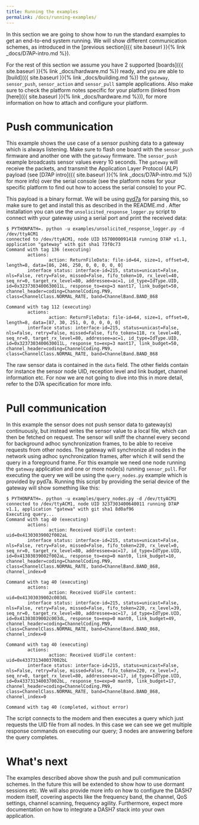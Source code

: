 ```yaml
---
title: Running the examples
permalink: /docs/running-examples/
---
```


In this section we are going to show how to run the standard examples to get an end-to-end system running.
We will show different communication schemes, as introduced in the [previous section]({{ site.baseurl }}{% link _docs/D7AP-intro.md %}).

For the rest of this section we assume you have 2 supported [boards]({{ site.baseurl }}{% link _docs/hardware.md %}) ready,
and you are able to [build]({{ site.baseurl }}{% link _docs/building.md %}) the `gateway`, `sensor_push`, `sensor_action` and `sensor_pull` sample applications.
Also make sure to check the platform notes specific for your platform (linked from [here]({{ site.baseurl }}{% link _docs/hardware.md %})), for more information on how to attach and configure your platform.

# Push communication

This example shows the use case of a sensor pushing data to a gateway which is always listening.
Make sure to flash one board with the `sensor_push` firmware and another one with the `gateway` firmware.
The `sensor_push` example broadcasts sensor values every 10 seconds. The `gateway` will receive the packets,
and transmit the Application Layer Protocol (ALP) payload (see [D7AP intro]({{ site.baseurl }}{% link _docs/D7AP-intro.md %}) for more info) over the serial console (see the platform notes for your specific platform to find out how to access the serial console) to your PC.

This payload is a binary format. We will be using [pyd7a](https://github.com/MOSAIC-LoPoW/pyd7a) for parsing this, so make sure to get and install this as described in the README.md .
After installation you can use the `unsolicited_response_logger.py` script to connect with your gateway using a serial port and print the received data:

	$ PYTHONPATH=. python -u examples/unsolicited_response_logger.py -d /dev/ttyACM1
	connected to /dev/ttyACM1, node UID b570000091418 running D7AP v1.1, application "gateway" with git sha1 73f0c73
	Command with tag 136 (executing)
	        actions:
	                action: ReturnFileData: file-id=64, size=1, offset=0, length=8, data=[86, 246, 250, 0, 0, 0, 0, 0]
	        interface status: interface-id=215, status=unicast=False, nls=False, retry=False, missed=False, fifo_token=10, rx_level=40, seq_nr=0, target_rx_level=80, addressee=ac=1, id_type=IdType.UID, id=0x3237303400630011L, response_to=exp=3 mant17, link_budget=50, channel_header=coding=ChannelCoding.PN9, class=ChannelClass.NORMAL_RATE, band=ChannelBand.BAND_868

	Command with tag 112 (executing)
	        actions:
	                action: ReturnFileData: file-id=64, size=1, offset=0, length=8, data=[87, 30, 251, 0, 0, 0, 0, 0]
	        interface status: interface-id=215, status=unicast=False, nls=False, retry=False, missed=False, fifo_token=118, rx_level=40, seq_nr=0, target_rx_level=80, addressee=ac=1, id_type=IdType.UID, id=0x3237303400630011L, response_to=exp=3 mant17, link_budget=50, channel_header=coding=ChannelCoding.PN9, class=ChannelClass.NORMAL_RATE, band=ChannelBand.BAND_868

The raw sensor data is contained in the `data` field. The other fields contain for instance the sensor node UID, reception level and link budget, channel information etc. For now we are not going to dive into this in more detail, refer to the D7A specification for more info.

# Pull communication

In this example the sensor does not push sensor data to gateway(s) continuously, but instead writes the sensor value to a local file,
which can then be fetched on request. The sensor will sniff the channel every second for background adhoc synchronization frames, to be able to receive requests from other nodes. The gateway will synchronize all nodes in the network using adhoc synchronization frames, after which it will send the query in a foreground frame. For this example we need one node running the `gateway` application and one or more node(s) running `sensor_pull`. For executing the query we will be using the `query_nodes.py` example which is provided by pyd7a.
Running this script by providing the serial device of the gateway will show something like this:

	$ PYTHONPATH=. python -u examples/query_nodes.py -d /dev/ttyACM1
	connected to /dev/ttyACM1, node UID 3237303400640011 running D7AP v1.1, application "gatewa" with git sha1 8d0af96
	Executing query...
	Command with tag 40 (executing)
	        actions:
	                action: Received UidFile content: uid=0x41303039002f002aL
	        interface status: interface-id=215, status=unicast=False, nls=False, retry=False, missed=False, fifo_token=220, rx_level=0, seq_nr=0, target_rx_level=80, addressee=ac=17, id_type=IdType.UID, id=0x41303039002f002aL, response_to=exp=0 mant0, link_budget=10, channel_header=coding=ChannelCoding.PN9, class=ChannelClass.NORMAL_RATE, band=ChannelBand.BAND_868, channel_index=0

	Command with tag 40 (executing)
	        actions:
	                action: Received UidFile content: uid=0x41303039002c003dL
	        interface status: interface-id=215, status=unicast=False, nls=False, retry=False, missed=False, fifo_token=220, rx_level=39, seq_nr=0, target_rx_level=80, addressee=ac=17, id_type=IdType.UID, id=0x41303039002c003dL, response_to=exp=0 mant0, link_budget=49, channel_header=coding=ChannelCoding.PN9, class=ChannelClass.NORMAL_RATE, band=ChannelBand.BAND_868, channel_index=0

	Command with tag 40 (executing)
	        actions:
	                action: Received UidFile content: uid=0x433731340037002bL
	        interface status: interface-id=215, status=unicast=False, nls=False, retry=False, missed=False, fifo_token=220, rx_level=7, seq_nr=0, target_rx_level=80, addressee=ac=17, id_type=IdType.UID, id=0x433731340037002bL, response_to=exp=0 mant0, link_budget=17, channel_header=coding=ChannelCoding.PN9, class=ChannelClass.NORMAL_RATE, band=ChannelBand.BAND_868, channel_index=0

	Command with tag 40 (completed, without error)

The script connects to the modem and then executes a query which just requests the UID file from all nodes. In this case we can see we get multiple response commands on executing our query; 3 nodes are answering before the query completes.

# What's next

The examples described above show the push and pull communication schemes. In the future this will be extended to show how to use dormant sessions etc. We will also provide more info on how to configure the DASH7 modem itself, covering aspects like the frequency band, the channel, QoS settings, channel scanning, frequency agility. Furthermore, expect more documentation on how to integrate a DASH7 stack into your own application.
